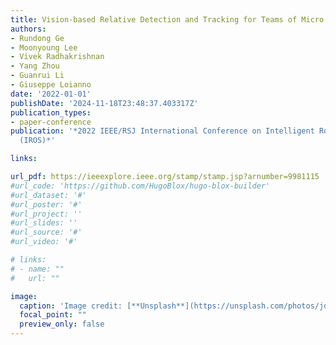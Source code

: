 ```yaml
---
title: Vision-based Relative Detection and Tracking for Teams of Micro Aerial Vehicles
authors:
- Rundong Ge
- Moonyoung Lee
- Vivek Radhakrishnan
- Yang Zhou
- Guanrui Li
- Giuseppe Loianno
date: '2022-01-01'
publishDate: '2024-11-18T23:48:37.403317Z'
publication_types:
- paper-conference
publication: '*2022 IEEE/RSJ International Conference on Intelligent Robots and Systems
  (IROS)*'

links:

url_pdf: https://ieeexplore.ieee.org/stamp/stamp.jsp?arnumber=9981115
#url_code: 'https://github.com/HugoBlox/hugo-blox-builder'
#url_dataset: '#'
#url_poster: '#'
#url_project: ''
#url_slides: ''
#url_source: '#'
#url_video: '#'

# links:
# - name: ""
#   url: ""

image:
  caption: 'Image credit: [**Unsplash**](https://unsplash.com/photos/jdD8gXaTZsc)'
  focal_point: ""
  preview_only: false
---
```

